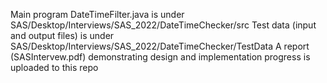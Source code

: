 Main program DateTimeFilter.java is under SAS/Desktop/Interviews/SAS_2022/DateTimeChecker/src
Test data (input and output files) is under SAS/Desktop/Interviews/SAS_2022/DateTimeChecker/TestData
A report (SASIntervew.pdf) demonstrating design and implementation progress is uploaded to this repo 
